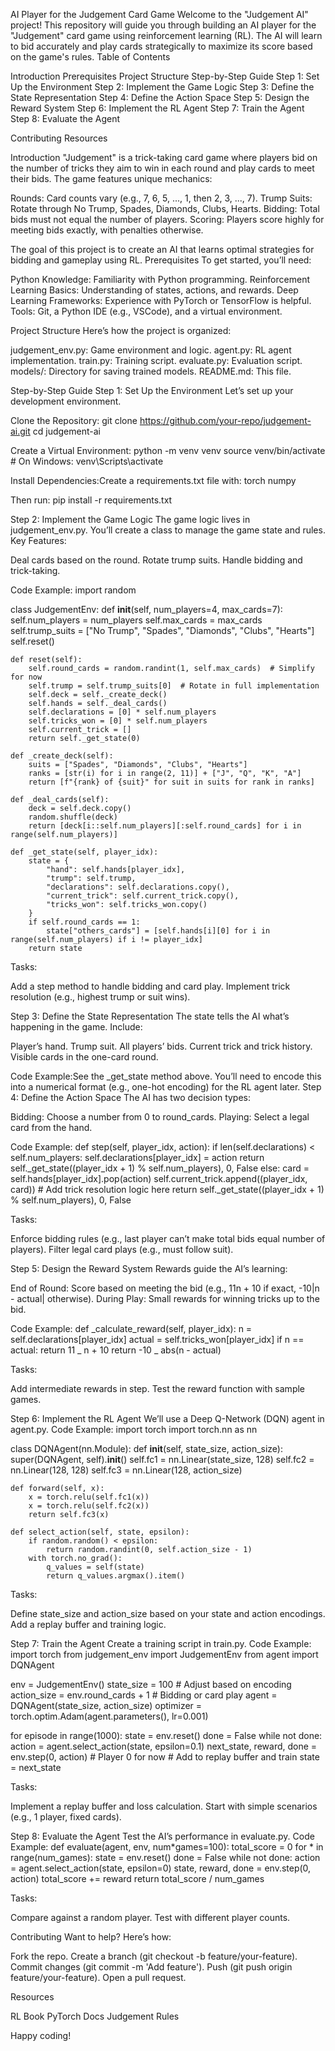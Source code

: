 AI Player for the Judgement Card Game
Welcome to the "Judgement AI" project! This repository will guide you through building an AI player for the "Judgement" card game using reinforcement learning (RL). The AI will learn to bid accurately and play cards strategically to maximize its score based on the game's rules.
Table of Contents

Introduction
Prerequisites
Project Structure
Step-by-Step Guide
Step 1: Set Up the Environment
Step 2: Implement the Game Logic
Step 3: Define the State Representation
Step 4: Define the Action Space
Step 5: Design the Reward System
Step 6: Implement the RL Agent
Step 7: Train the Agent
Step 8: Evaluate the Agent

Contributing
Resources

Introduction
"Judgement" is a trick-taking card game where players bid on the number of tricks they aim to win in each round and play cards to meet their bids. The game features unique mechanics:

Rounds: Card counts vary (e.g., 7, 6, 5, ..., 1, then 2, 3, ..., 7).
Trump Suits: Rotate through No Trump, Spades, Diamonds, Clubs, Hearts.
Bidding: Total bids must not equal the number of players.
Scoring: Players score highly for meeting bids exactly, with penalties otherwise.

The goal of this project is to create an AI that learns optimal strategies for bidding and gameplay using RL.
Prerequisites
To get started, you’ll need:

Python Knowledge: Familiarity with Python programming.
Reinforcement Learning Basics: Understanding of states, actions, and rewards.
Deep Learning Frameworks: Experience with PyTorch or TensorFlow is helpful.
Tools: Git, a Python IDE (e.g., VSCode), and a virtual environment.

Project Structure
Here’s how the project is organized:

judgement_env.py: Game environment and logic.
agent.py: RL agent implementation.
train.py: Training script.
evaluate.py: Evaluation script.
models/: Directory for saving trained models.
README.md: This file.

Step-by-Step Guide
Step 1: Set Up the Environment
Let’s set up your development environment.

Clone the Repository:
git clone https://github.com/your-repo/judgement-ai.git
cd judgement-ai

Create a Virtual Environment:
python -m venv venv
source venv/bin/activate # On Windows: venv\Scripts\activate

Install Dependencies:Create a requirements.txt file with:
torch
numpy

Then run:
pip install -r requirements.txt

Step 2: Implement the Game Logic
The game logic lives in judgement_env.py. You’ll create a class to manage the game state and rules.
Key Features:

Deal cards based on the round.
Rotate trump suits.
Handle bidding and trick-taking.

Code Example:
import random

class JudgementEnv:
def **init**(self, num_players=4, max_cards=7):
self.num_players = num_players
self.max_cards = max_cards
self.trump_suits = ["No Trump", "Spades", "Diamonds", "Clubs", "Hearts"]
self.reset()

    def reset(self):
        self.round_cards = random.randint(1, self.max_cards)  # Simplify for now
        self.trump = self.trump_suits[0]  # Rotate in full implementation
        self.deck = self._create_deck()
        self.hands = self._deal_cards()
        self.declarations = [0] * self.num_players
        self.tricks_won = [0] * self.num_players
        self.current_trick = []
        return self._get_state(0)

    def _create_deck(self):
        suits = ["Spades", "Diamonds", "Clubs", "Hearts"]
        ranks = [str(i) for i in range(2, 11)] + ["J", "Q", "K", "A"]
        return [f"{rank} of {suit}" for suit in suits for rank in ranks]

    def _deal_cards(self):
        deck = self.deck.copy()
        random.shuffle(deck)
        return [deck[i::self.num_players][:self.round_cards] for i in range(self.num_players)]

    def _get_state(self, player_idx):
        state = {
            "hand": self.hands[player_idx],
            "trump": self.trump,
            "declarations": self.declarations.copy(),
            "current_trick": self.current_trick.copy(),
            "tricks_won": self.tricks_won.copy()
        }
        if self.round_cards == 1:
            state["others_cards"] = [self.hands[i][0] for i in range(self.num_players) if i != player_idx]
        return state

Tasks:

Add a step method to handle bidding and card play.
Implement trick resolution (e.g., highest trump or suit wins).

Step 3: Define the State Representation
The state tells the AI what’s happening in the game. Include:

Player’s hand.
Trump suit.
All players’ bids.
Current trick and trick history.
Visible cards in the one-card round.

Code Example:See the \_get_state method above. You’ll need to encode this into a numerical format (e.g., one-hot encoding) for the RL agent later.
Step 4: Define the Action Space
The AI has two decision types:

Bidding: Choose a number from 0 to round_cards.
Playing: Select a legal card from the hand.

Code Example:
def step(self, player_idx, action):
if len(self.declarations) < self.num_players:
self.declarations[player_idx] = action
return self.\_get_state((player_idx + 1) % self.num_players), 0, False
else:
card = self.hands[player_idx].pop(action)
self.current_trick.append((player_idx, card)) # Add trick resolution logic here
return self.\_get_state((player_idx + 1) % self.num_players), 0, False

Tasks:

Enforce bidding rules (e.g., last player can’t make total bids equal number of players).
Filter legal card plays (e.g., must follow suit).

Step 5: Design the Reward System
Rewards guide the AI’s learning:

End of Round: Score based on meeting the bid (e.g., 11n + 10 if exact, -10|n - actual| otherwise).
During Play: Small rewards for winning tricks up to the bid.

Code Example:
def \_calculate_reward(self, player_idx):
n = self.declarations[player_idx]
actual = self.tricks_won[player_idx]
if n == actual:
return 11 _ n + 10
return -10 _ abs(n - actual)

Tasks:

Add intermediate rewards in step.
Test the reward function with sample games.

Step 6: Implement the RL Agent
We’ll use a Deep Q-Network (DQN) agent in agent.py.
Code Example:
import torch
import torch.nn as nn

class DQNAgent(nn.Module):
def **init**(self, state_size, action_size):
super(DQNAgent, self).**init**()
self.fc1 = nn.Linear(state_size, 128)
self.fc2 = nn.Linear(128, 128)
self.fc3 = nn.Linear(128, action_size)

    def forward(self, x):
        x = torch.relu(self.fc1(x))
        x = torch.relu(self.fc2(x))
        return self.fc3(x)

    def select_action(self, state, epsilon):
        if random.random() < epsilon:
            return random.randint(0, self.action_size - 1)
        with torch.no_grad():
            q_values = self(state)
            return q_values.argmax().item()

Tasks:

Define state_size and action_size based on your state and action encodings.
Add a replay buffer and training logic.

Step 7: Train the Agent
Create a training script in train.py.
Code Example:
import torch
from judgement_env import JudgementEnv
from agent import DQNAgent

env = JudgementEnv()
state_size = 100 # Adjust based on encoding
action_size = env.round_cards + 1 # Bidding or card play
agent = DQNAgent(state_size, action_size)
optimizer = torch.optim.Adam(agent.parameters(), lr=0.001)

for episode in range(1000):
state = env.reset()
done = False
while not done:
action = agent.select_action(state, epsilon=0.1)
next_state, reward, done = env.step(0, action) # Player 0 for now # Add to replay buffer and train
state = next_state

Tasks:

Implement a replay buffer and loss calculation.
Start with simple scenarios (e.g., 1 player, fixed cards).

Step 8: Evaluate the Agent
Test the AI’s performance in evaluate.py.
Code Example:
def evaluate(agent, env, num*games=100):
total_score = 0
for * in range(num_games):
state = env.reset()
done = False
while not done:
action = agent.select_action(state, epsilon=0)
state, reward, done = env.step(0, action)
total_score += reward
return total_score / num_games

Tasks:

Compare against a random player.
Test with different player counts.

Contributing
Want to help? Here’s how:

Fork the repo.
Create a branch (git checkout -b feature/your-feature).
Commit changes (git commit -m 'Add feature').
Push (git push origin feature/your-feature).
Open a pull request.

Resources

RL Book
PyTorch Docs
Judgement Rules

Happy coding!
